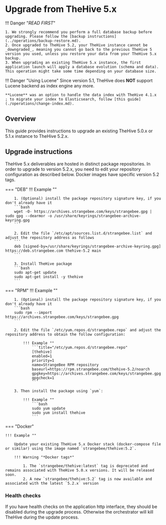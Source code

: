 # Upgrade from TheHive 5.x


!!! Danger "*READ FIRST*"
    
    
    1. We strongly recommend you perform a full database backup before upgrading. Please follow the [backup instructions](../operations/backup-restore.md).
    2. Once upgraded to TheHive 5.2, your TheHive instance cannot be _downgraded_, meaning you cannot go back to the previous TheHive 5 version you used, unless you restore your data from your TheHive 5.x backup.
    3. When upgrading an existing TheHive 5.x instance, the first application launch will apply a database evolution (schema and data). This operation might take some time depending on your database size.

!!! Danger "Using Lucene"
    Since version 5.1, TheHive does **NOT** support Lucene backend as index engine any more.
    
    **Lucene** was an option to handle the data index with TheHive 4.1.x  ; to migrate your index to Elasticsearch, follow [this guide](./operations/change-index.md).


## Overview

This guide provides instructions to upgrade an existing TheHive 5.0.x or 5.1.x instance to TheHive 5.2.x.


## Upgrade instructions

TheHive 5.x deliverables are hosted in distinct package repositories. In order to upgrade to version 5.2.x, you need to edit your repository configuration as described below. Docker images have specific version 5.2 tags.


=== "DEB"
    !!! Example ""

        1. (Optional) install the package repository signature key, if you don't already have it
        ```bash
        wget -O- https://archives.strangebee.com/keys/strangebee.gpg | sudo gpg --dearmor -o /usr/share/keyrings/strangebee-archive-keyring.gpg
        ```

        2. Edit the file `/etc/apt/sources.list.d/strangebee.list` and adjust the repository address as follows
        ```
        deb [signed-by=/usr/share/keyrings/strangebee-archive-keyring.gpg] https://deb.strangebee.com thehive-5.2 main
        ```

        3. Install TheHive package
        ```bash
        sudo apt-get update
        sudo apt-get install -y thehive
        ```

=== "RPM"
    !!! Example ""

        1. (Optional) install the package repository signature key, if you don't already have it
        ```bash
        sudo rpm --import https://archives.strangebee.com/keys/strangebee.gpg 
        ```

        2. Edit the file `/etc/yum.repos.d/strangebee.repo` and adjust the repository address to obtain the follow configuration:

            !!! Example ""
                ```title="/etc/yum.repos.d/strangebee.repo"
                [thehive]
                enabled=1
                priority=1
                name=StrangeBee RPM repository
                baseurl=https://rpm.strangebee.com/thehive-5.2/noarch
                gpgkey=https://archives.strangebee.com/keys/strangebee.gpg
                gpgcheck=1
                ```

        3. Then install the package using `yum`:

            !!! Example ""
                ```bash
                sudo yum update
                sudo yum install thehive
                ```

=== "Docker"

    !!! Example ""

        Update your existing TheHive 5.x Docker stack (docker-compose file or similar) using the image named `strangebee/thehive:5.2`.

        !!! Warning "*Docker tags*"
        
            1. The `strangebee/thehive:latest` tag is deprecated and remains associated with TheHive 5.0.x versions. It will be released soon.
            2. A new `strangebee/thehive:5.2` tag is now available and associated with the latest `5.2.x` version

### Health checks

If you have health checks on the application http interface, they should be disabled during the upgrade process. Otherwise the orchestrator will kill TheHive during the update process.

